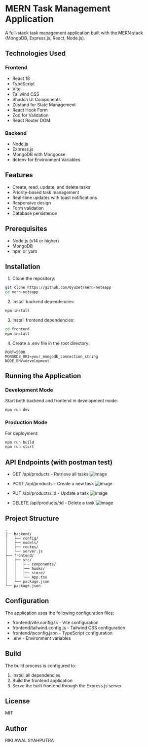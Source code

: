 # MERN Task Management Application

A full-stack task management application built with the MERN stack (MongoDB, Express.js, React, Node.js).

## Technologies Used

### Frontend

- React 18
- TypeScript
- Vite
- Tailwind CSS
- Shadcn UI Components
- Zustand for State Management
- React Hook Form
- Zod for Validation
- React Router DOM

### Backend

- Node.js
- Express.js
- MongoDB with Mongoose
- dotenv for Environment Variables

## Features

- Create, read, update, and delete tasks
- Priority-based task management
- Real-time updates with toast notifications
- Responsive design
- Form validation
- Database persistence

## Prerequisites

- Node.js (v14 or higher)
- MongoDB
- npm or yarn

## Installation

1. Clone the repository:

```bash
git clone https://github.com/Qyuzet/mern-noteapp
cd mern-noteapp
```

2. Install backend dependencies:

```bash
npm install
```

3. Install frontend dependencies:

```bash
cd frontend
npm install
```

4. Create a .env file in the root directory:

```
PORT=5000
MONGODB_URI=your_mongodb_connection_string
NODE_ENV=development
```

## Running the Application

### Development Mode

Start both backend and frontend in development mode:

```bash
npm run dev
```

### Production Mode

For deployment:

```bash
npm run build
npm run start
```

## API Endpoints (with postman test)

- GET /api/products - Retrieve all tasks
  ![image](https://github.com/user-attachments/assets/85b34f3c-bb09-46e4-bb11-30b96faf329f)

- POST /api/products - Create a new task
  ![image](https://github.com/user-attachments/assets/d976df6d-e377-401f-9bfa-7b682519d6b5)

- PUT /api/products/:id - Update a task
  ![image](https://github.com/user-attachments/assets/96cfaf2b-2af8-4c36-abbd-60609dce0697)

- DELETE /api/products/:id - Delete a task
  ![image](https://github.com/user-attachments/assets/8242fe3c-d4c1-4f12-b7d6-b4867dbaed76)


## Project Structure

```
.
├── backend/
│   ├── config/
│   ├── models/
│   ├── routes/
│   └── server.js
├── frontend/
│   ├── src/
│   │   ├── components/
│   │   ├── hooks/
│   │   ├── store/
│   │   └── App.tsx
│   └── package.json
└── package.json
```

## Configuration

The application uses the following configuration files:

- frontend/vite.config.ts - Vite configuration
- frontend/tailwind.config.js - Tailwind CSS configuration
- frontend/tsconfig.json - TypeScript configuration
- .env - Environment variables

## Build

The build process is configured to:

1. Install all dependencies
2. Build the frontend application
3. Serve the built frontend through the Express.js server

## License

MIT

## Author

RIKI AWAL SYAHPUTRA

